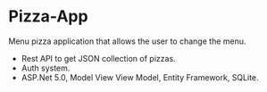 # Pizza-App
Menu pizza application that allows the user to change the menu.
- Rest API to get JSON collection of pizzas.
- Auth system.
- ASP.Net 5.0, Model View View Model, Entity Framework, SQLite.

